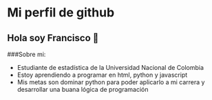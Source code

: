 # Mi perfil de github 
## Hola soy Francisco 👋
###Sobre mi:
- Estudiante de estadística de la Universidad Nacional de Colombia
- Estoy aprendiendo a programar en html, python y javascript
- Mis metas son dominar python para poder aplicarlo a mi carrera y desarrollar una buana lógica de programación
###
<!--
**fmolinag24/fmolinag24** is a ✨ _special_ ✨ repository because its `README.md` (this file) appears on your GitHub profile.

Here are some ideas to get you started:

- 🔭 I’m currently working on ...
- 🌱 I’m currently learning ...
- 👯 I’m looking to collaborate on ...
- 🤔 I’m looking for help with ...
- 💬 Ask me about ...
- 📫 How to reach me: ...
- 😄 Pronouns: ...
- ⚡ Fun fact: ...
-->
